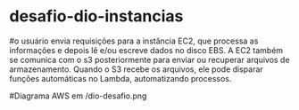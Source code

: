 # desafio-dio-instancias
#o usuário envia requisições para a instância EC2, que processa as informações e depois lê e/ou escreve dados no disco EBS. A EC2 também se comunica com o s3 posteriormente para enviar ou recuperar arquivos de armazenamento. Quando o S3 recebe os arquivos, ele pode disparar funções automáticas no Lambda, automatizando processos.

#Diagrama AWS em /dio-desafio.png
